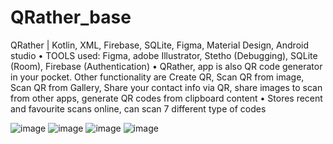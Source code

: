 # QRather_base


QRather | Kotlin, XML, Firebase, SQLite, Figma, Material Design, Android studio
•	TOOLS used: Figma, adobe Illustrator, Stetho (Debugging), SQLite (Room), Firebase (Authentication) 
•	QRather, app is also QR code generator in your pocket. Other functionality are Create QR, Scan QR from image, 
Scan QR from Gallery, Share your contact info via QR, share images to scan from other apps, generate QR codes from clipboard content
•	Stores recent and favourite scans online, can scan 7 different type of codes

 ![image](https://user-images.githubusercontent.com/72141924/158456228-4e431faa-d713-4b6e-92f7-666dd47a63b3.png)
 ![image](https://user-images.githubusercontent.com/72141924/158456507-8f595cb5-34b7-431f-b635-830c9e31fa98.png)
 ![image](https://user-images.githubusercontent.com/72141924/158455541-f4f85b64-b241-4033-a285-41add92b6bd1.png)
![image](https://user-images.githubusercontent.com/72141924/158455582-bfa707fd-6124-4319-9699-c8106544ba33.png) 
